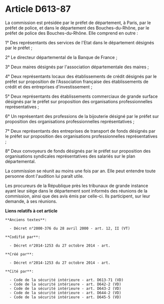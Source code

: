 # Article D613-87

La commission est présidée par le préfet de département, à Paris, par le préfet de police, et dans le département des
Bouches-du-Rhône, par le préfet de police des Bouches-du-Rhône. Elle comprend en outre :

1° Des représentants des services de l'Etat dans le département désignés par le préfet ;

2° Le directeur départemental de la Banque de France ;

3° Deux maires désignés par l'association départementale des maires ;

4° Deux représentants locaux des établissements de crédit désignés par le préfet sur proposition de l'Association française
des établissements de crédit et des entreprises d'investissement ;

5° Deux représentants des établissements commerciaux de grande surface désignés par le préfet sur proposition des
organisations professionnelles représentatives ;

6° Un représentant des professions de la bijouterie désigné par le préfet sur proposition des organisations professionnelles
représentatives ;

7° Deux représentants des entreprises de transport de fonds désignés par le préfet sur proposition des organisations
professionnelles représentatives ;

8° Deux convoyeurs de fonds désignés par le préfet sur proposition des organisations syndicales représentatives des salariés
sur le plan départemental.

La commission se réunit au moins une fois par an. Elle peut entendre toute personne dont l'audition lui paraît utile.

Les procureurs de la République près les tribunaux de grande instance ayant leur siège dans le département sont informés des
réunions de la commission, ainsi que des avis émis par celle-ci. Ils participent, sur leur demande, à ses réunions.

**Liens relatifs à cet article**

	**Anciens textes**:

	  - Décret n°2000-376 du 28 avril 2000 - art. 12, II (VT)

	**Codifié par**:

	  - Décret n°2014-1253 du 27 octobre 2014 - art.

	**Créé par**:

	  - Décret n°2014-1253 du 27 octobre 2014 - art.

	**Cité par**:

	  - Code de la sécurité intérieure - art. D613-71 (VD)
	  - Code de la sécurité intérieure - art. D642-2 (VD)
	  - Code de la sécurité intérieure - art. D643-2 (VD)
	  - Code de la sécurité intérieure - art. D644-2 (VD)
	  - Code de la sécurité intérieure - art. D645-5 (VD)
